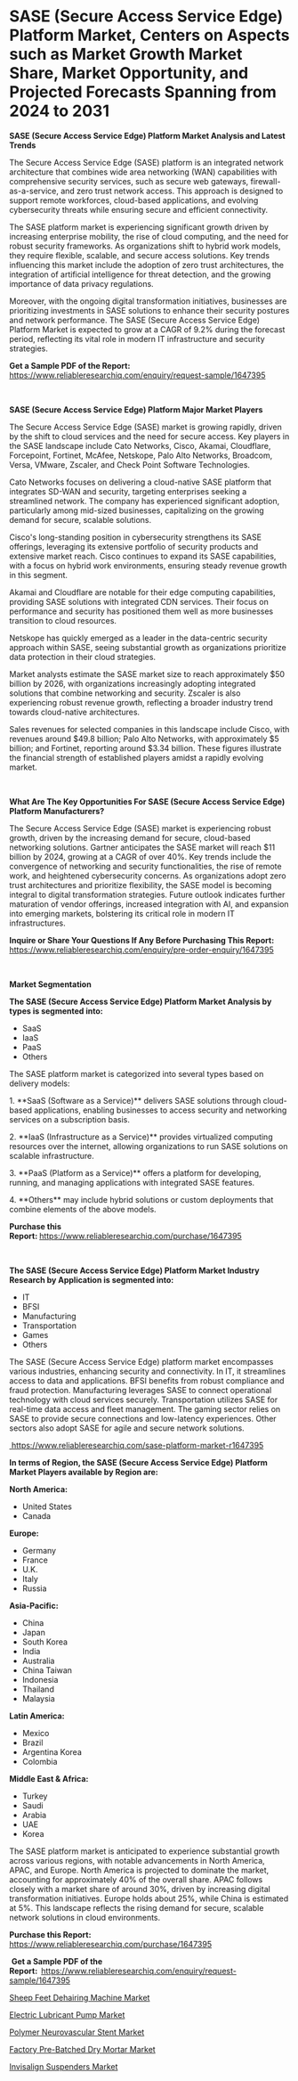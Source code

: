 <p><h1>SASE (Secure Access Service Edge) Platform Market, Centers on Aspects such as Market Growth Market Share, Market Opportunity, and Projected Forecasts Spanning from 2024 to 2031</h1></p><p><strong>SASE (Secure Access Service Edge) Platform Market Analysis and Latest Trends</strong></p>
<p><p>The Secure Access Service Edge (SASE) platform is an integrated network architecture that combines wide area networking (WAN) capabilities with comprehensive security services, such as secure web gateways, firewall-as-a-service, and zero trust network access. This approach is designed to support remote workforces, cloud-based applications, and evolving cybersecurity threats while ensuring secure and efficient connectivity.</p><p>The SASE platform market is experiencing significant growth driven by increasing enterprise mobility, the rise of cloud computing, and the need for robust security frameworks. As organizations shift to hybrid work models, they require flexible, scalable, and secure access solutions. Key trends influencing this market include the adoption of zero trust architectures, the integration of artificial intelligence for threat detection, and the growing importance of data privacy regulations.</p><p>Moreover, with the ongoing digital transformation initiatives, businesses are prioritizing investments in SASE solutions to enhance their security postures and network performance. The SASE (Secure Access Service Edge) Platform Market is expected to grow at a CAGR of 9.2% during the forecast period, reflecting its vital role in modern IT infrastructure and security strategies.</p></p>
<p><strong>Get a Sample PDF of the Report:&nbsp;</strong> <a href="https://www.reliableresearchiq.com/enquiry/request-sample/1647395?utm_campaign=1137&utm_medium=2&utm_source=Github&utm_content=ia&utm_term=27102024&utm_id=sase-secure-access-service-edge-platform">https://www.reliableresearchiq.com/enquiry/request-sample/1647395</a></p>
<p>&nbsp;</p>
<p><strong>SASE (Secure Access Service Edge) Platform Major Market Players</strong></p>
<p><p>The Secure Access Service Edge (SASE) market is growing rapidly, driven by the shift to cloud services and the need for secure access. Key players in the SASE landscape include Cato Networks, Cisco, Akamai, Cloudflare, Forcepoint, Fortinet, McAfee, Netskope, Palo Alto Networks, Broadcom, Versa, VMware, Zscaler, and Check Point Software Technologies.</p><p>Cato Networks focuses on delivering a cloud-native SASE platform that integrates SD-WAN and security, targeting enterprises seeking a streamlined network. The company has experienced significant adoption, particularly among mid-sized businesses, capitalizing on the growing demand for secure, scalable solutions.</p><p>Cisco's long-standing position in cybersecurity strengthens its SASE offerings, leveraging its extensive portfolio of security products and extensive market reach. Cisco continues to expand its SASE capabilities, with a focus on hybrid work environments, ensuring steady revenue growth in this segment.</p><p>Akamai and Cloudflare are notable for their edge computing capabilities, providing SASE solutions with integrated CDN services. Their focus on performance and security has positioned them well as more businesses transition to cloud resources.</p><p>Netskope has quickly emerged as a leader in the data-centric security approach within SASE, seeing substantial growth as organizations prioritize data protection in their cloud strategies.</p><p>Market analysts estimate the SASE market size to reach approximately $50 billion by 2026, with organizations increasingly adopting integrated solutions that combine networking and security. Zscaler is also experiencing robust revenue growth, reflecting a broader industry trend towards cloud-native architectures.</p><p>Sales revenues for selected companies in this landscape include Cisco, with revenues around $49.8 billion; Palo Alto Networks, with approximately $5 billion; and Fortinet, reporting around $3.34 billion. These figures illustrate the financial strength of established players amidst a rapidly evolving market.</p></p>
<p>&nbsp;</p>
<p><strong>What Are The Key Opportunities For SASE (Secure Access Service Edge) Platform Manufacturers?</strong></p>
<p><p>The Secure Access Service Edge (SASE) market is experiencing robust growth, driven by the increasing demand for secure, cloud-based networking solutions. Gartner anticipates the SASE market will reach $11 billion by 2024, growing at a CAGR of over 40%. Key trends include the convergence of networking and security functionalities, the rise of remote work, and heightened cybersecurity concerns. As organizations adopt zero trust architectures and prioritize flexibility, the SASE model is becoming integral to digital transformation strategies. Future outlook indicates further maturation of vendor offerings, increased integration with AI, and expansion into emerging markets, bolstering its critical role in modern IT infrastructures.</p></p>
<p><strong>Inquire or Share Your Questions If Any Before Purchasing This Report:</strong> <a href="https://www.reliableresearchiq.com/enquiry/pre-order-enquiry/1647395?utm_campaign=1137&utm_medium=2&utm_source=Github&utm_content=ia&utm_term=27102024&utm_id=sase-secure-access-service-edge-platform">https://www.reliableresearchiq.com/enquiry/pre-order-enquiry/1647395</a></p>
<p>&nbsp;</p>
<p><strong>Market Segmentation</strong></p>
<p><strong>The SASE (Secure Access Service Edge) Platform Market Analysis by types is segmented into:</strong></p>
<p><ul><li>SaaS</li><li>IaaS</li><li>PaaS</li><li>Others</li></ul></p>
<p><p>The SASE platform market is categorized into several types based on delivery models: </p><p>1. **SaaS (Software as a Service)** delivers SASE solutions through cloud-based applications, enabling businesses to access security and networking services on a subscription basis.</p><p>2. **IaaS (Infrastructure as a Service)** provides virtualized computing resources over the internet, allowing organizations to run SASE solutions on scalable infrastructure.</p><p>3. **PaaS (Platform as a Service)** offers a platform for developing, running, and managing applications with integrated SASE features.</p><p>4. **Others** may include hybrid solutions or custom deployments that combine elements of the above models.</p></p>
<p><strong>Purchase this Report:&nbsp;</strong><a href="https://www.reliableresearchiq.com/purchase/1647395?utm_campaign=1137&utm_medium=2&utm_source=Github&utm_content=ia&utm_term=27102024&utm_id=sase-secure-access-service-edge-platform">https://www.reliableresearchiq.com/purchase/1647395</a></p>
<p>&nbsp;</p>
<p><strong>The SASE (Secure Access Service Edge) Platform Market Industry Research by Application is segmented into:</strong></p>
<p><ul><li>IT</li><li>BFSI</li><li>Manufacturing</li><li>Transportation</li><li>Games</li><li>Others</li></ul></p>
<p><p>The SASE (Secure Access Service Edge) platform market encompasses various industries, enhancing security and connectivity. In IT, it streamlines access to data and applications. BFSI benefits from robust compliance and fraud protection. Manufacturing leverages SASE to connect operational technology with cloud services securely. Transportation utilizes SASE for real-time data access and fleet management. The gaming sector relies on SASE to provide secure connections and low-latency experiences. Other sectors also adopt SASE for agile and secure network solutions.</p></p>
<p><a href="https://www.reliableresearchiq.com/sase-platform-market-r1647395?utm_campaign=1137&utm_medium=2&utm_source=Github&utm_content=ia&utm_term=27102024&utm_id=sase-secure-access-service-edge-platform">&nbsp;https://www.reliableresearchiq.com/sase-platform-market-r1647395</a></p>
<p><strong>In terms of Region, the SASE (Secure Access Service Edge) Platform Market Players available by Region are:</strong></p>
<p>
    <p> <strong> North America: </strong>
        <ul>
            <li>United States</li>
            <li>Canada</li>
        </ul>
        </p> 
    <p> <strong> Europe: </strong>
        <ul>
            <li>Germany</li>
            <li>France</li>
            <li>U.K.</li>
            <li>Italy</li>
            <li>Russia</li>
        </ul>
        </p> 
    <p> <strong> Asia-Pacific: </strong>
        <ul>
            <li>China</li>
            <li>Japan</li>
            <li>South Korea</li>
            <li>India</li>
            <li>Australia</li>
            <li>China Taiwan</li>
            <li>Indonesia</li>
            <li>Thailand</li>
            <li>Malaysia</li>
        </ul>
        </p> 
    <p> <strong> Latin America: </strong>
        <ul>
            <li>Mexico</li>
            <li>Brazil</li>
            <li>Argentina Korea</li>
            <li>Colombia</li>
        </ul>
        </p> 
    <p> <strong> Middle East & Africa: </strong>
        <ul>
            <li>Turkey</li>
            <li>Saudi</li>
            <li>Arabia</li>
            <li>UAE</li>
            <li>Korea</li>
        </ul>
    </p>
    </p>
<p><p>The SASE platform market is anticipated to experience substantial growth across various regions, with notable advancements in North America, APAC, and Europe. North America is projected to dominate the market, accounting for approximately 40% of the overall share. APAC follows closely with a market share of around 30%, driven by increasing digital transformation initiatives. Europe holds about 25%, while China is estimated at 5%. This landscape reflects the rising demand for secure, scalable network solutions in cloud environments.</p></p>
<p><strong>Purchase this Report: </strong><a href="https://www.reliableresearchiq.com/purchase/1647395?utm_campaign=1137&utm_medium=2&utm_source=Github&utm_content=ia&utm_term=27102024&utm_id=sase-secure-access-service-edge-platform">https://www.reliableresearchiq.com/purchase/1647395</a></p>
<p>&nbsp;<strong>Get a Sample PDF of the Report:&nbsp;&nbsp;</strong><a href="https://www.reliableresearchiq.com/enquiry/request-sample/1647395?utm_campaign=1137&utm_medium=2&utm_source=Github&utm_content=ia&utm_term=27102024&utm_id=sase-secure-access-service-edge-platform">https://www.reliableresearchiq.com/enquiry/request-sample/1647395</a></p>
<p><strong></strong></p>
<p><p><a href="https://issuu.com/reportprime-2/docs/sheep-feet-dehairing-machine-market-size-2030.pptx?utm_campaign=1137&utm_medium=2&utm_source=Github&utm_content=ia&utm_term=27102024&utm_id=sase-secure-access-service-edge-platform">Sheep Feet Dehairing Machine Market</a></p><p><a href="https://issuu.com/reportprime-2/docs/electric-lubricant-pump-market-size_36003baf35856d?utm_campaign=1137&utm_medium=2&utm_source=Github&utm_content=ia&utm_term=27102024&utm_id=sase-secure-access-service-edge-platform">Electric Lubricant Pump Market</a></p><p><a href="https://www.linkedin.com/pulse/polymer-neurovascular-stent-market-trends-detailed-study-its-86pye?utm_campaign=1137&utm_medium=2&utm_source=Github&utm_content=ia&utm_term=27102024&utm_id=sase-secure-access-service-edge-platform">Polymer Neurovascular Stent Market</a></p><p><a href="https://github.com/kyleetroxilbu/Market-Research-Report-List-1/blob/main/factory-pre-batched-dry-mortar-market.md?utm_campaign=1137&utm_medium=2&utm_source=Github&utm_content=ia&utm_term=27102024&utm_id=sase-secure-access-service-edge-platform">Factory Pre-Batched Dry Mortar Market</a></p><p><a href="https://www.linkedin.com/pulse/invisalign-suspenders-market-trends-strategic-insights-2024--suoxe?utm_campaign=1137&utm_medium=2&utm_source=Github&utm_content=ia&utm_term=27102024&utm_id=sase-secure-access-service-edge-platform">Invisalign Suspenders Market</a></p></p>
